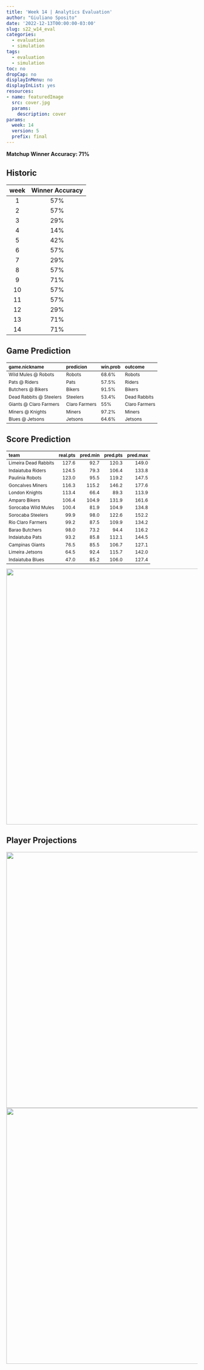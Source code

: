 ```yaml
---
title: 'Week 14 | Analytics Evaluation'
author: "Giuliano Sposito"
date: '2022-12-13T00:00:00-03:00'
slug: s22_w14_eval
categories:
  - evaluation
  - simulation
tags:
  - evaluation
  - simulation
toc: no
dropCap: no
displayInMenu: no
displayInList: yes
resources:
- name: featuredImage
  src: cover.jpg
  params:
    description: cover
params:
  week: 14
  version: 5
  prefix: final
---
```

<script src="{{< blogdown/postref >}}index_files/kePrint/kePrint.js"></script>
<link href="{{< blogdown/postref >}}index_files/lightable/lightable.css" rel="stylesheet" />
<script src="{{< blogdown/postref >}}index_files/kePrint/kePrint.js"></script>
<link href="{{< blogdown/postref >}}index_files/lightable/lightable.css" rel="stylesheet" />

**Matchup Winner Accuracy: 71%**

<!--more-->

## Historic

| week | Winner Accuracy |
|:----:|:---------------:|
| 1    |       57%       |
| 2    |       57%       |
| 3    |       29%       |
| 4    |       14%       |
| 5    |       42%       |
| 6    |       57%       |
| 7    |       29%       |
| 8    |       57%       |
| 9    |       71%       |
| 10   |       57%       |
| 11   |       57%       |
| 12   |       29%       |
| 13   |       71%       |
| 14   |       71%       |







## Game Prediction

<table class="table" style="font-size: 12px; margin-left: auto; margin-right: auto;">
 <thead>
  <tr>
   <th style="text-align:left;"> game.nickname </th>
   <th style="text-align:left;"> predicion </th>
   <th style="text-align:left;"> win.prob </th>
   <th style="text-align:left;"> outcome </th>
  </tr>
 </thead>
<tbody>
  <tr>
   <td style="text-align:left;"> Wild Mules @ Robots </td>
   <td style="text-align:left;"> Robots </td>
   <td style="text-align:left;"> 68.6% </td>
   <td style="text-align:left;"> Robots </td>
  </tr>
  <tr>
   <td style="text-align:left;"> Pats @ Riders </td>
   <td style="text-align:left;"> Pats </td>
   <td style="text-align:left;"> 57.5% </td>
   <td style="text-align:left;"> Riders </td>
  </tr>
  <tr>
   <td style="text-align:left;"> Butchers @ Bikers </td>
   <td style="text-align:left;"> Bikers </td>
   <td style="text-align:left;"> 91.5% </td>
   <td style="text-align:left;"> Bikers </td>
  </tr>
  <tr>
   <td style="text-align:left;"> Dead Rabbits @ Steelers </td>
   <td style="text-align:left;"> Steelers </td>
   <td style="text-align:left;"> 53.4% </td>
   <td style="text-align:left;"> Dead Rabbits </td>
  </tr>
  <tr>
   <td style="text-align:left;"> Giants @ Claro Farmers </td>
   <td style="text-align:left;"> Claro Farmers </td>
   <td style="text-align:left;"> 55% </td>
   <td style="text-align:left;"> Claro Farmers </td>
  </tr>
  <tr>
   <td style="text-align:left;"> Miners @ Knights </td>
   <td style="text-align:left;"> Miners </td>
   <td style="text-align:left;"> 97.2% </td>
   <td style="text-align:left;"> Miners </td>
  </tr>
  <tr>
   <td style="text-align:left;"> Blues @ Jetsons </td>
   <td style="text-align:left;"> Jetsons </td>
   <td style="text-align:left;"> 64.6% </td>
   <td style="text-align:left;"> Jetsons </td>
  </tr>
</tbody>
</table>


## Score Prediction

<table class="table" style="font-size: 12px; margin-left: auto; margin-right: auto;">
 <thead>
  <tr>
   <th style="text-align:left;"> team </th>
   <th style="text-align:right;"> real.pts </th>
   <th style="text-align:right;"> pred.min </th>
   <th style="text-align:right;"> pred.pts </th>
   <th style="text-align:right;"> pred.max </th>
  </tr>
 </thead>
<tbody>
  <tr>
   <td style="text-align:left;"> Limeira Dead Rabbits </td>
   <td style="text-align:right;"> 127.6 </td>
   <td style="text-align:right;"> 92.7 </td>
   <td style="text-align:right;"> 120.3 </td>
   <td style="text-align:right;"> 149.0 </td>
  </tr>
  <tr>
   <td style="text-align:left;"> Indaiatuba Riders </td>
   <td style="text-align:right;"> 124.5 </td>
   <td style="text-align:right;"> 79.3 </td>
   <td style="text-align:right;"> 106.4 </td>
   <td style="text-align:right;"> 133.8 </td>
  </tr>
  <tr>
   <td style="text-align:left;"> Paulinia Robots </td>
   <td style="text-align:right;"> 123.0 </td>
   <td style="text-align:right;"> 95.5 </td>
   <td style="text-align:right;"> 119.2 </td>
   <td style="text-align:right;"> 147.5 </td>
  </tr>
  <tr>
   <td style="text-align:left;"> Goncalves Miners </td>
   <td style="text-align:right;"> 116.3 </td>
   <td style="text-align:right;"> 115.2 </td>
   <td style="text-align:right;"> 146.2 </td>
   <td style="text-align:right;"> 177.6 </td>
  </tr>
  <tr>
   <td style="text-align:left;"> London Knights </td>
   <td style="text-align:right;"> 113.4 </td>
   <td style="text-align:right;"> 66.4 </td>
   <td style="text-align:right;"> 89.3 </td>
   <td style="text-align:right;"> 113.9 </td>
  </tr>
  <tr>
   <td style="text-align:left;"> Amparo Bikers </td>
   <td style="text-align:right;"> 106.4 </td>
   <td style="text-align:right;"> 104.9 </td>
   <td style="text-align:right;"> 131.9 </td>
   <td style="text-align:right;"> 161.6 </td>
  </tr>
  <tr>
   <td style="text-align:left;"> Sorocaba Wild Mules </td>
   <td style="text-align:right;"> 100.4 </td>
   <td style="text-align:right;"> 81.9 </td>
   <td style="text-align:right;"> 104.9 </td>
   <td style="text-align:right;"> 134.8 </td>
  </tr>
  <tr>
   <td style="text-align:left;"> Sorocaba Steelers </td>
   <td style="text-align:right;"> 99.9 </td>
   <td style="text-align:right;"> 98.0 </td>
   <td style="text-align:right;"> 122.6 </td>
   <td style="text-align:right;"> 152.2 </td>
  </tr>
  <tr>
   <td style="text-align:left;"> Rio Claro Farmers </td>
   <td style="text-align:right;"> 99.2 </td>
   <td style="text-align:right;"> 87.5 </td>
   <td style="text-align:right;"> 109.9 </td>
   <td style="text-align:right;"> 134.2 </td>
  </tr>
  <tr>
   <td style="text-align:left;"> Barao Butchers </td>
   <td style="text-align:right;"> 98.0 </td>
   <td style="text-align:right;"> 73.2 </td>
   <td style="text-align:right;"> 94.4 </td>
   <td style="text-align:right;"> 116.2 </td>
  </tr>
  <tr>
   <td style="text-align:left;"> Indaiatuba Pats </td>
   <td style="text-align:right;"> 93.2 </td>
   <td style="text-align:right;"> 85.8 </td>
   <td style="text-align:right;"> 112.1 </td>
   <td style="text-align:right;"> 144.5 </td>
  </tr>
  <tr>
   <td style="text-align:left;"> Campinas Giants </td>
   <td style="text-align:right;"> 76.5 </td>
   <td style="text-align:right;"> 85.5 </td>
   <td style="text-align:right;"> 106.7 </td>
   <td style="text-align:right;"> 127.1 </td>
  </tr>
  <tr>
   <td style="text-align:left;"> Limeira Jetsons </td>
   <td style="text-align:right;"> 64.5 </td>
   <td style="text-align:right;"> 92.4 </td>
   <td style="text-align:right;"> 115.7 </td>
   <td style="text-align:right;"> 142.0 </td>
  </tr>
  <tr>
   <td style="text-align:left;"> Indaiatuba Blues </td>
   <td style="text-align:right;"> 47.0 </td>
   <td style="text-align:right;"> 85.2 </td>
   <td style="text-align:right;"> 106.0 </td>
   <td style="text-align:right;"> 127.4 </td>
  </tr>
</tbody>
</table>


<img src="{{< blogdown/postref >}}index_files/figure-html/scoreChart-1.png" width="672" />

## Player Projections

<img src="{{< blogdown/postref >}}index_files/figure-html/pointsProj-1.png" width="672" />

<img src="{{< blogdown/postref >}}index_files/figure-html/projErrors-1.png" width="672" />

